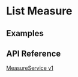 # List Measure

## Examples

## API Reference

[MeasureService v1](../../api-reference.md#measureservice)
